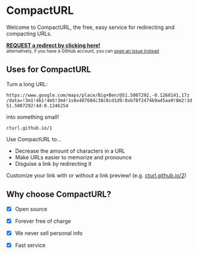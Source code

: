 # CompactURL

Welcome to CompactURL, the free, easy service for redirecting and compacting URLs.

**[REQUEST a redirect by clicking here!](https://cturl.github.io/request/)**<br/>
<sup>alternatively, if you have a GitHub account, you can [open an issue instead](https://github.com/cturl/cturl.github.io/issues/new?assignees=TenType&labels=request&template=redirect-request.md&title=Redirect+Request)</sup>

## Uses for CompactURL

Turn a long URL:

`https://www.google.com/maps/place/Big+Ben/@51.5007292,-0.1268141,17z
/data=!3m1!4b1!4m5!3m4!1s0x487604c38c8cd1d9:0xb78f2474b9a45aa9!8m2!3d
51.5007292!4d-0.1246254`

into something small!

`cturl.github.io/1`

Use CompactURL to...

* Decrease the amount of characters in a URL
* Make URLs easier to memorize and pronounce
* Disguise a link by redirecting it

Customize your link with or without a link preview! (e.g. [cturl.github.io/2](https://cturl.github.io/2))

## Why choose CompactURL?

- [X] Open source
- [X] Forever free of charge
- [X] We never sell personal info
- [X] Fast service

